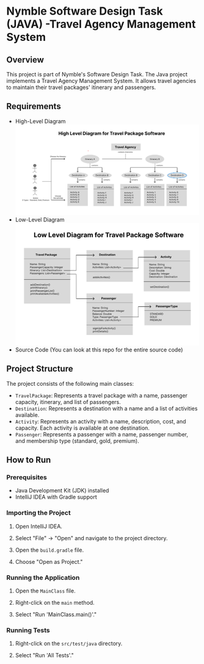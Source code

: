 # Nymble Software Design Task (JAVA) -Travel Agency Management System

## Overview

This project is part of Nymble's Software Design Task. The Java project implements a Travel Agency Management System. It allows travel agencies to maintain their travel packages' itinerary and passengers.


## Requirements

- High-Level Diagram ![High Level Diagram](https://raw.githubusercontent.com/srineere/Nymble-TravelPackage/main/HighLevelDiagram.png)
- Low-Level Diagram ![Low Level Diagram](https://raw.githubusercontent.com/srineere/Nymble-TravelPackage/main/LowLevelDiagram.png)
- Source Code (You can look at this repo for the entire source code)

## Project Structure

The project consists of the following main classes:

- `TravelPackage`: Represents a travel package with a name, passenger capacity, itinerary, and list of passengers.
- `Destination`: Represents a destination with a name and a list of activities available.
- `Activity`: Represents an activity with a name, description, cost, and capacity. Each activity is available at one destination.
- `Passenger`: Represents a passenger with a name, passenger number, and membership type (standard, gold, premium).


## How to Run

### Prerequisites

- Java Development Kit (JDK) installed
- IntelliJ IDEA with Gradle support

### Importing the Project

1. Open IntelliJ IDEA.

2. Select "File" -> "Open" and navigate to the project directory.

3. Open the `build.gradle` file.

4. Choose "Open as Project."

### Running the Application

1. Open the `MainClass` file.

2. Right-click on the `main` method.

3. Select "Run 'MainClass.main()'."

### Running Tests

1. Right-click on the `src/test/java` directory.

2. Select "Run 'All Tests'."


